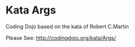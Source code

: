 # Kata Args
Coding Dojo based on the kata of Robert C.Martin

Please See: http://codingdojo.org/kata/Args/
